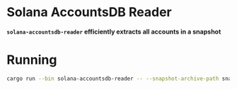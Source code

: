 # Solana AccountsDB Reader

**`solana-accountsdb-reader` efficiently extracts all accounts in a snapshot**

# Running
```bash
cargo run --bin solana-accountsdb-reader -- --snapshot-archive-path snapshot-78017-6vfFEs6YnFZPfPRBPnjqgMN8UmE5jnpBGscKXsPCtdV7.tar.zst
```